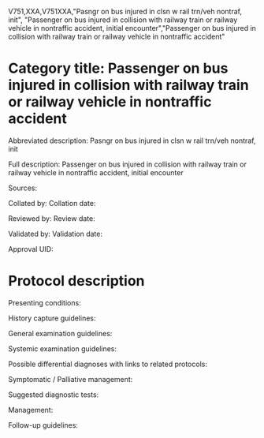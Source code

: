 V751,XXA,V751XXA,"Pasngr on bus injured in clsn w rail trn/veh nontraf, init", "Passenger on bus injured in collision with railway train or railway vehicle in nontraffic accident, initial encounter","Passenger on bus injured in collision with railway train or railway vehicle in nontraffic accident"
# Category title: Passenger on bus injured in collision with railway train or railway vehicle in nontraffic accident

Abbreviated description: Pasngr on bus injured in clsn w rail trn/veh nontraf, init

Full description: Passenger on bus injured in collision with railway train or railway vehicle in nontraffic accident, initial encounter

Sources:

Collated by:
Collation date:

Reviewed by:
Review date:

Validated by:
Validation date:

Approval UID:

# Protocol description

Presenting conditions:

History capture guidelines:

General examination guidelines:

Systemic examination guidelines:

Possible differential diagnoses with links to related protocols:

Symptomatic / Palliative management:

Suggested diagnostic tests:

Management:

Follow-up guidelines:

